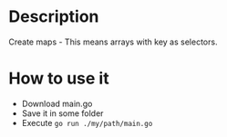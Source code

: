 # Description

Create maps - This means arrays with key as selectors.

# How to use it

* Download main.go
* Save it in some folder
* Execute `go run ./my/path/main.go`